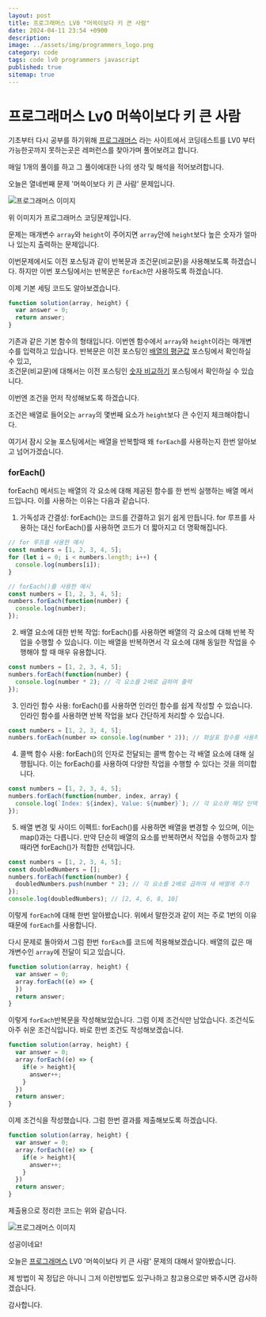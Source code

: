 ```yaml
---
layout: post
title: 프로그래머스 LV0 "머쓱이보다 키 큰 사람"
date: 2024-04-11 23:54 +0900
description: 
image: ../assets/img/programmers_logo.png
category: code
tags: code lv0 programmers javascript
published: true
sitemap: true
---
```


# 프로그래머스 Lv0 머쓱이보다 키 큰 사람

  기초부터 다시 공부를 하기위해 [프로그래머스](https://programmers.co.kr/) 라는 사이트에서
  코딩테스트를 LV0 부터 가능한곳까지 못하는곳은 레퍼런스를 찾아가며 풀어보려고 합니다.
  
  매일 1개의 풀이를 하고 그 풀이에대한 나의 생각 및 해석을 적어보려합니다.

  오늘은 열네번째 문제 '머쓱이보다 키 큰 사람' 문제입니다.

  ![프로그래머스 이미지](../assets/img/머슥이_01.png)

  위 이미지가 프로그래머스 코딩문제입니다.
  
  문제는 매개변수 `array`와 `height`이 주어지면 `array`안에 `height`보다 높은 숫자가 얼마나 있는지 출력하는 문제입니다.

  이번문제에서도 이전 포스팅과 같이 반복문과 조건문(비교문)을 사용해보도록 하겠습니다.
  하지만 이번 포스팅에서는 반복문은 `forEach`만 사용하도록 하겠습니다.

  이제 기본 세팅 코드도 알아보겠습니다.
  
```javascript
function solution(array, height) {
  var answer = 0;
  return answer;
}
``` 
기존과 같은 기본 함수의 형태입니다. 이번엔 함수에서 `array`와 `height`이라는 매개변수를 입력하고 있습니다.
반복문은 이전 포스팅인 [배열의 평균값](https://spearboy.github.io/posts/programmers_8/#반복문이란) 포스팅에서 확인하실 수 있고,   
조건문(비교문)에 대해서는 이전 포스팅인 [숫자 비교하기](https://spearboy.github.io/posts/programmers_5/#비교문if문) 포스팅에서 확인하실 수 있습니다.   

이번엔 조건을 먼저 작성해보도록 하겠습니다.

조건은 배열로 들어오는 `array`의 몇번째 요소가 `height`보다 큰 수인지 체크해야합니다.

여기서 잠시 오늘 포스팅에서는 배열을 반복할때 왜 `forEach`를 사용하는지 한번 알아보고 넘어가겠습니다.

### forEach()
forEach() 메서드는 배열의 각 요소에 대해 제공된 함수를 한 번씩 실행하는 배열 메서드입니다. 이를 사용하는 이유는 다음과 같습니다.
  1. 가독성과 간결성: forEach()는 코드를 간결하고 읽기 쉽게 만듭니다. for 루프를 사용하는 대신 forEach()를 사용하면 코드가 더 짧아지고 더 명확해집니다.
```javascript
// for 루프를 사용한 예시
const numbers = [1, 2, 3, 4, 5];
for (let i = 0; i < numbers.length; i++) {
  console.log(numbers[i]);
}

// forEach()를 사용한 예시
const numbers = [1, 2, 3, 4, 5];
numbers.forEach(function(number) {
  console.log(number);
});
```
  2. 배열 요소에 대한 반복 작업: forEach()를 사용하면 배열의 각 요소에 대해 반복 작업을 수행할 수 있습니다. 이는 배열을 반복하면서 각 요소에 대해 동일한 작업을 수행해야 할 때 매우 유용합니다.
```javascript
const numbers = [1, 2, 3, 4, 5];
numbers.forEach(function(number) {
  console.log(number * 2); // 각 요소를 2배로 곱하여 출력
});
```
  3. 인라인 함수 사용: forEach()를 사용하면 인라인 함수를 쉽게 작성할 수 있습니다. 인라인 함수를 사용하면 반복 작업을 보다 간단하게 처리할 수 있습니다.
```javascript
const numbers = [1, 2, 3, 4, 5];
numbers.forEach(number => console.log(number * 2)); // 화살표 함수를 사용하여 인라인 함수 작성
```
  4. 콜백 함수 사용: forEach()의 인자로 전달되는 콜백 함수는 각 배열 요소에 대해 실행됩니다. 이는 forEach()를 사용하여 다양한 작업을 수행할 수 있다는 것을 의미합니다.
```javascript
const numbers = [1, 2, 3, 4, 5];
numbers.forEach(function(number, index, array) {
  console.log(`Index: ${index}, Value: ${number}`); // 각 요소와 해당 인덱스 출력
});
```
  5. 배열 변경 및 사이드 이펙트: forEach()를 사용하면 배열을 변경할 수 있으며, 이는 map()과는 다릅니다. 만약 단순히 배열의 요소를 반복하면서 작업을 수행하고자 할 때라면 forEach()가 적합한 선택입니다.
```javascript
const numbers = [1, 2, 3, 4, 5];
const doubledNumbers = [];
numbers.forEach(function(number) {
  doubledNumbers.push(number * 2); // 각 요소를 2배로 곱하여 새 배열에 추가
});
console.log(doubledNumbers); // [2, 4, 6, 8, 10]
```

이렇게 `forEach`에 대해 한번 알아봤습니다. 위에서 말한것과 같이 저는 주로 1번의 이유때문에 `forEach`를 사용합니다.

다시 문제로 돌아와서 그럼 한번 `forEach`를 코드에 적용해보겠습니다. 배열의 값은 매개변수인 `array`에 전달이 되고 있습니다.
```javascript
function solution(array, height) {
  var answer = 0;
  array.forEach((e) => {
  })
  return answer;
}
``` 
이렇게 `forEach`반복문을 작성해보았습니다. 그럼 이제 조건식만 남았습니다. 조건식도 아주 쉬운 조건식입니다. 바로 한번 조건도 작성해보겠습니다.
```javascript
function solution(array, height) {
  var answer = 0;
  array.forEach((e) => {
    if(e > height){
      answer++;
    }
  })
  return answer;
}
``` 
이제 조건식을 작성했습니다. 그럼 한번 결과를 제출해보도록 하겠습니다.

```javascript
function solution(array, height) {
  var answer = 0;
  array.forEach((e) => {
    if(e > height){
      answer++;
    }
  })
  return answer;
}
``` 
제출용으로 정리한 코드는 위와 같습니다.

![프로그래머스 이미지](../assets/img/머슥이_02.png)

성공이네요!

오늘은 [프로그래머스](https://programmers.co.kr/) LV0 '머쓱이보다 키 큰 사람' 문제의 대해서 알아봤습니다.

제 방법이 꼭 정답은 아니니 그저 이런방법도 있구나하고 참고용으로만 봐주시면 감사하겠습니다.

감사합니다.